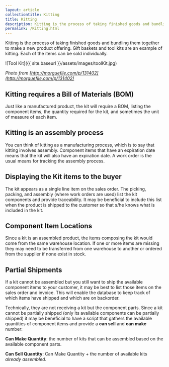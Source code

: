 ```yaml
---
layout: article
collectiontitle: Kitting
title: Kitting
description: Kitting is the process of taking finished goods and bundling them together to make a new product offering.
permalink: /Kitting.html
---
```

Kitting is the process of taking finished goods and bundling them together to make a new product offering.  Gift baskets and tool kits are an example of kitting.  Each of the items can be sold individually.

![Tool Kit]({{ site.baseurl }}/assets/images/toolKit.jpg)

*Photo from [http://morguefile.com/p/131402](http://morguefile.com/p/131402)*

## Kitting requires a Bill of Materials (BOM)

Just like a manufactured product, the kit will require a BOM, listing the component items, the quantity required for the kit, and sometimes the unit of measure of each item.

## Kitting is an assembly process

You can think of kitting as a manufacturing process, which is to say that kitting involves assembly.  Component items that have an expiration date means that the kit will also have an expiration date.  A work order is the usual means for tracking the assembly process. 

## Displaying the Kit items to the buyer

The kit appears as a single line item on the sales order.  The picking, packing, and assembly (where work orders are used) list the kit components and provide traceability.  It may be beneficial to include this list when the product is shipped to the customer so that s/he knows what is included in the kit.

## Component Item Locations

Since a kit is an assembled product, the items composing the kit would come from the same warehouse location.  If one or more items are missing they may need to be transferred from one warehouse to another or ordered from the supplier if none exist in stock.



## Partial Shipments

If a kit cannot be assembled but you still want to ship the available component items to your customer, it may be best to list those items on the sales order and invoice.  This will enable the database to keep track of which items have shipped and which are on backorder.

Technically, they are not receiving a kit but the component parts.  Since a kit cannot be partially shipped (only its available components can be partially shipped) it may be beneficial to have a script that gathers the available quantities of component items and provide a **can sell** and **can make** number:

**Can Make Quantity**: the number of kits that can be assembled based on the available component parts.

**Can Sell Quantity**: Can Make Quantity + the number of available kits *already assembled*.